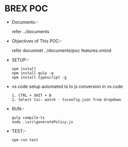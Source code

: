 # BREX  POC 
- Documents:-
    
    refer ../documents

- Objectives of This POC:-
    
    refer documnet ../documents/poc features.xmind

- SETUP:- 

      npm install
      npm install gulp -g
      npm install typescript -g

- vs code setup automated ts to js conversion in vs code

      1. CTRL + SHIT + B
      2. Select tsc: watch - tsconfig.json from dropdown

- RUN:- 

      gulp compile-ts
      node .\src\generatePolicy.js     
- TEST:-

      npm run test